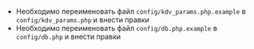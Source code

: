 * Необходимо переименовать файл `config/kdv_params.php.example` в `config/kdv_params.php` и внести правки
* Необходимо переименовать файл `config/db.php.example` в `config/db.php` и внести правки